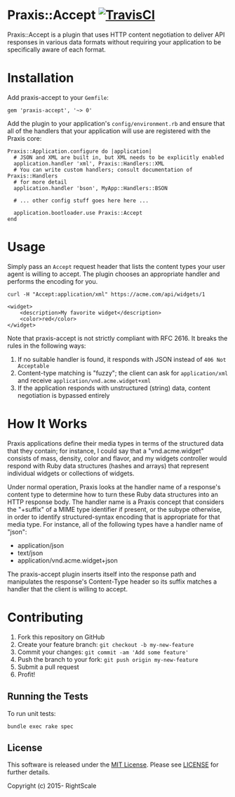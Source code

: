 # Praxis::Accept [![TravisCI][travis-img-url]][travis-ci-url]

[travis-img-url]:https://travis-ci.org/rightscale/praxis-accept.svg?branch=master
[travis-ci-url]:https://travis-ci.org/rightscale/praxis-accept

Praxis::Accept is a plugin that uses HTTP content negotiation to deliver API
responses in various data formats without requiring your application to be
specifically aware of each format.

# Installation

Add praxis-accept to your `Gemfile`:

    gem 'praxis-accept', '~> 0'

Add the plugin to your application's `config/environment.rb` and ensure that all of the
handlers that your application will use are registered with the Praxis core:

    Praxis::Application.configure do |application|
      # JSON and XML are built in, but XML needs to be explicitly enabled
      application.handler 'xml', Praxis::Handlers::XML
      # You can write custom handlers; consult documentation of Praxis::Handlers
      # for more detail
      application.handler 'bson', MyApp::Handlers::BSON

      # ... other config stuff goes here here ...

      application.bootloader.use Praxis::Accept
    end

# Usage

Simply pass an `Accept` request header that lists the content types your user agent
is willing to accept. The plugin chooses an appropriate handler and performs the
encoding for you.

    curl -H "Accept:application/xml" https://acme.com/api/widgets/1

    <widget>
        <description>My favorite widget</description>
        <color>red</color>
    </widget>

Note that praxis-accept is not strictly compliant with RFC 2616. It breaks the rules
in the following ways:
  1. If no suitable handler is found, it responds with JSON instead of `406 Not Acceptable`
  2. Content-type matching is "fuzzy"; the client can ask for `application/xml` and receive `application/vnd.acme.widget+xml`
  3. If the application responds with unstructured (string) data, content negotiation is bypassed entirely

# How It Works

Praxis applications define their media types in terms of the structured data that they
contain; for instance, I could say that a "vnd.acme.widget" consists of mass,
density, color and flavor, and my widgets controller would respond with Ruby data structures
(hashes and arrays) that represent individual widgets or collections of widgets.

Under normal operation, Praxis looks at the handler name of a response's content type
to determine how to turn these Ruby data structures into an HTTP response body. The
handler name is a Praxis concept that considers the "+suffix" of a MIME type identifier
if present, or the subype otherwise, in order to identify structured-syntax encoding that
is appropriate for that media type. For instance, all of the following types have a handler
name of "json":
  - application/json
  - text/json
  - application/vnd.acme.widget+json

The praxis-accept plugin inserts itself into the response path and manipulates the response's
Content-Type header so its suffix matches a handler that the client is willing to accept.

# Contributing

 1. Fork this repository on GitHub
 2. Create your feature branch: `git checkout -b my-new-feature`
 3. Commit your changes: `git commit -am 'Add some feature'`
 4. Push the branch to your fork: `git push origin my-new-feature`
 5. Submit a pull request
 6. Profit!

## Running the Tests

To run unit tests:

    bundle exec rake spec

## License

This software is released under the [MIT License](http://www.opensource.org/licenses/MIT). Please see  [LICENSE](LICENSE) for further details.

Copyright (c) 2015- RightScale
